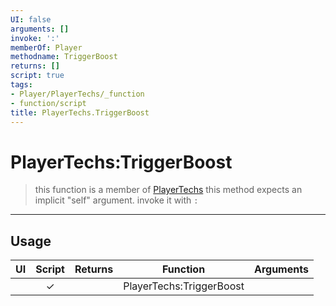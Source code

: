 ```yaml
---
UI: false
arguments: []
invoke: ':'
memberOf: Player
methodname: TriggerBoost
returns: []
script: true
tags:
- Player/PlayerTechs/_function
- function/script
title: PlayerTechs.TriggerBoost
---
```

# PlayerTechs:TriggerBoost
> this function is a member of [PlayerTechs](civ-6/lua/PlayerTechs.md)
> this method expects an implicit "self" argument. invoke it with `:`
-----
## Usage
|  UI | Script | Returns | Function | Arguments |
|:---:|:------:|-------:|:--------:|:---------|
| |✓||PlayerTechs:TriggerBoost||
